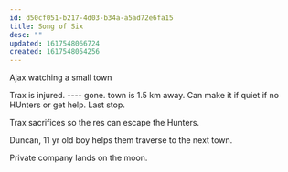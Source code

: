 ```yaml
---
id: d50cf051-b217-4d03-b34a-a5ad72e6fa15
title: Song of Six
desc: ""
updated: 1617548066724
created: 1617548054256
---
```


Ajax watching a small town

Trax is injured. ---- gone.
town is 1.5 km away. Can make it if quiet if no HUnters or get help. Last stop.

Trax sacrifices so the res can escape the Hunters.

Duncan, 11 yr old boy helps them traverse to the next town.

Private company lands on the moon.
